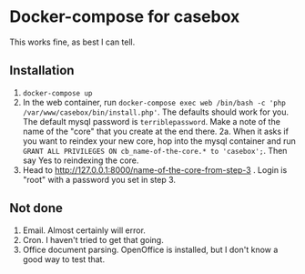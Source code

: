 # Docker-compose for casebox

This works fine, as best I can tell.

## Installation

1. `docker-compose up`
2. In the web container, run 
  `docker-compose exec web /bin/bash -c 'php /var/www/casebox/bin/install.php'`.  The defaults should work for you.  The default mysql password is `terriblepassword`.  Make a note of the name of the "core" that you create at the end there.
2a.  When it asks if you want to reindex your new core, hop into the mysql container and run `GRANT ALL PRIVILEGES ON cb_name-of-the-core.* to 'casebox';`.  Then say Yes to reindexing the core.
3. Head to http://127.0.0.1:8000/name-of-the-core-from-step-3 .  Login is "root" with a password you set in step 3.

## Not done
1.  Email.  Almost certainly will error.
2.  Cron.  I haven't tried to get that going.
3.  Office document parsing.  OpenOffice is installed, but I don't know a good way to test that.
